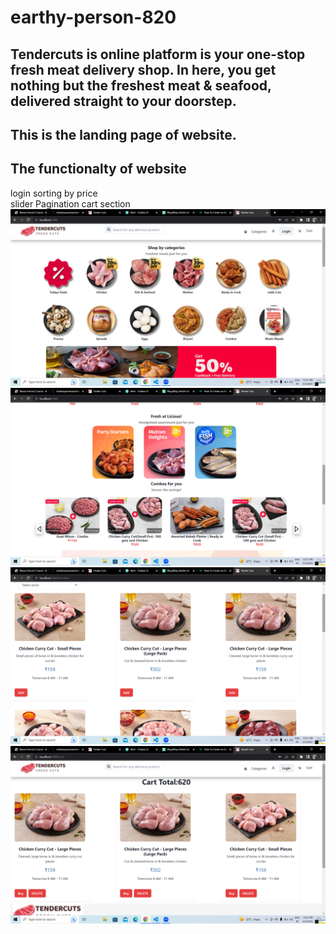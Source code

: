 # earthy-person-820
## Tendercuts is online platform  is your one-stop fresh meat delivery shop. In here, you get nothing but the freshest meat & seafood, delivered straight to your doorstep.

## This is the landing page of website.
 ## The functionalty of website 
login 
sorting by price  
 slider 
Pagination
 cart section
![Alt text](image/Screenshot%20(71).png)
![Alt text](image/Screenshot%20(72).png)
![Alt text](image/Screenshot%20(73).png)
![Alt text](image/Screenshot%20(74).png)